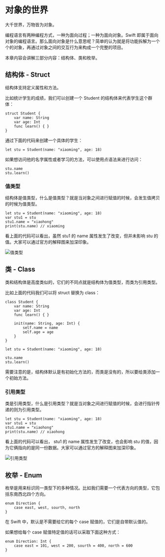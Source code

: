 # 对象的世界

大千世界，万物皆为对象。

编程语言有两种编程方式，一种为面向过程；一种为面向对象。Swift 即属于面向对象的编程语言。那么面向对象是什么意思呢？简单的认为就是将功能拆解为一个个的对象，再通过对象之间的交互行为来构成一个完整的项目。

本章内容会讲解三部分内容：结构体、类和枚举。

## 结构体 - Struct
结构体支持定义属性和方法。

比如统计学生的成绩，我们可以创建一个 Student 的结构体来代表学生这个群体：
```
struct Student {
    var name: String
    var age: Int
    func learn() { }
}
```

通过下面的代码来创建一个具体的学生：
```
let stu = Student(name: "xiaoming", age: 18)
```

如果想访问他的名字属性或者学习的方法，可以使用点语法来进行访问：
```
stu.name
stu.learn()
```

### 值类型
结构体是值类型，什么是值类型？就是当对象之间进行赋值的时候，会发生值拷贝的时候为值类型。
```
let stu = Student(name: "xiaoming", age: 18)
var stu1 = stu
stu1.name = "xiaohong"
print(stu.name) // xiaoming
```
看上面的代码可以看出，虽然 stu1 的 name 属性发生了改变，但并未影响 stu 的值。大家可以通过官方的解释图来加深印象。

![值类型](https://github.com/fengzhihao123/FZHBlog/blob/master/Swift/零基础入门Swift/resource/第六章/struct.png)

## 类 - Class
类和结构体是高度类似的，它们的不同点就是结构体为值类型，而类为引用类型。

比如上面的代码我们可以将 struct 替换为 class：
```
class Student {
    var name: String
    var age: Int
    func learn() { }
    
    init(name: String, age: Int) {
        self.name = name
        self.age = age
    }
}

let stu = Student(name: "xiaoming", age: 18)

stu.name
stu.learn()
```

需要注意的是，结构体默认是有初始化方法的，而类是没有的，所以要给类添加一个初始方法。

### 引用类型
类是引用类型，什么是引用类型？就是当对象之间进行赋值的时候，会进行指针传递的则为引用类型。
```
let stu = Student(name: "xiaoming", age: 18)
var stu1 = stu
stu1.name = "xiaohong"
print(stu.name) // xiaohong
```
看上面的代码可以看出， stu1 的 name 属性发生了改变，也会影响 stu 的值，因为它俩指向的是同一份数据。大家可以通过官方的解释图来加深印象。

![引用类型](https://github.com/fengzhihao123/FZHBlog/blob/master/Swift/零基础入门Swift/resource/第六章/class.png)

## 枚举 - Enum
枚举是用来标识同一类型下的多种情况。比如我们需要一个代表方向的类型，它包括东南西北四个方向。
```
enum Direction {
    case east, west, sourth, north
}
```

在 Swift 中，默认是不需要给它的每个 case 赋值的，它们是自带默认值的。

如果想给每个 case 赋值特定值的话可以采取下面这种方式：
```
enum Direction: Int {
    case east = 101, west = 200, sourth = 400, north = 600
}
```

